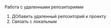  Работа с удаленными репозиториями
1. ДОбавить удаленный репозиторий к проекту
3. Связать  с локальным
